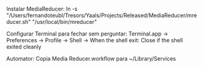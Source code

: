 Instalar MediaReducer:
	ln -s "/Users/fernandoteubl/Tresors/Yaals/Projects/Released/MediaReducer/mreducer.sh" "/usr/local/bin/mreducer"


Configurar Terminal para fechar sem perguntar:
	Terminal.app -> Preferences -> Profile -> Shell -> When the shell exit: Close if the shell exited cleanly

Automator:
	Copia Media Reducer.workflow para ~/Library/Services